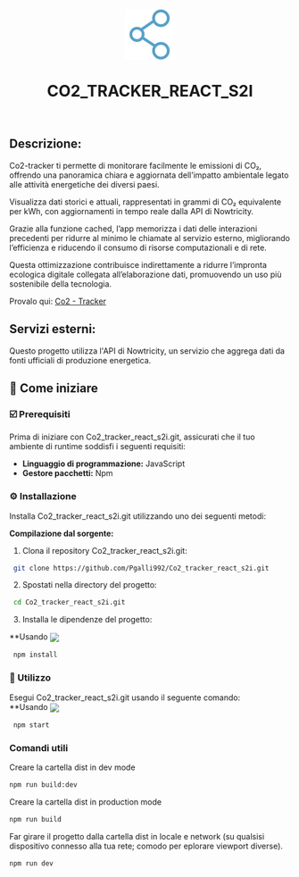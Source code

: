 <p align="center">
    <img src="https://github.com/Pgalli992/Co2_tracker_react_s2i/blob/main/src/assets/molecola.png" align="center">
</p>
<p align="center"><h1 align="center">CO2_TRACKER_REACT_S2I</h1></p>
<br>


## Descrizione:

Co2-tracker ti permette di monitorare facilmente le emissioni di CO₂, offrendo una panoramica chiara e aggiornata dell’impatto ambientale legato alle attività energetiche dei diversi paesi.

Visualizza dati storici e attuali, rappresentati in grammi di CO₂ equivalente per kWh, con aggiornamenti in tempo reale dalla API di Nowtricity.

Grazie alla funzione cached, l’app memorizza i dati delle interazioni precedenti per ridurre al minimo le chiamate al servizio esterno, migliorando l’efficienza e riducendo il consumo di risorse computazionali e di rete.

Questa ottimizzazione contribuisce indirettamente a ridurre l’impronta ecologica digitale collegata all’elaborazione dati, promuovendo un uso più sostenibile della tecnologia.

Provalo qui: [Co2 - Tracker]([https://pg-veganrecipes.netlify.app/](https://pg-co2tracker.pg-dev.space/))

## Servizi esterni:
Questo progetto utilizza l'API di Nowtricity, un servizio che aggrega dati da fonti ufficiali di produzione energetica.

## 🚀 Come iniziare

### ☑️ Prerequisiti

Prima di iniziare con Co2_tracker_react_s2i.git, assicurati che il tuo ambiente di runtime soddisfi i seguenti requisiti:

- **Linguaggio di programmazione:** JavaScript  
- **Gestore pacchetti:** Npm

### ⚙️ Installazione

Installa Co2_tracker_react_s2i.git utilizzando uno dei seguenti metodi:

**Compilazione dal sorgente:**

1. Clona il repository Co2_tracker_react_s2i.git:
```sh
 git clone https://github.com/Pgalli992/Co2_tracker_react_s2i.git
```
2. Spostati nella directory del progetto:
```sh
 cd Co2_tracker_react_s2i.git
```

3. Installa le dipendenze del progetto:

**Usando [<img align="center" src="https://img.shields.io/badge/npm-CB3837.svg?style={badge_style}&logo=npm&logoColor=white" />](https://www.npmjs.com/)
```sh
 npm install
```

### 🤖 Utilizzo

Esegui Co2_tracker_react_s2i.git usando il seguente comando:  
**Usando [<img align="center" src="https://img.shields.io/badge/npm-CB3837.svg?style={badge_style}&logo=npm&logoColor=white" />](https://www.npmjs.com/)
```sh
 npm start
```
### Comandi utili


Creare la cartella dist in dev mode

```sh
npm run build:dev
```

Creare la cartella dist in production mode

```sh
npm run build
```

Far girare il progetto dalla cartella dist in locale e network (su qualsisi dispositivo connesso alla tua rete; comodo per eplorare viewport diverse).

```sh
npm run dev
```


